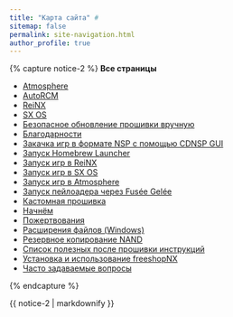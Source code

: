 ```yaml
---
title: "Карта сайта" #
sitemap: false
permalink: site-navigation.html
author_profile: true
---
```


{% capture notice-2 %}
**Все страницы**
 
* [Atmosphere](atmos)        
* [AutoRCM](autorcm.html)  
* [ReiNX](reinx.html)  
* [SX OS](sxos)        
* [Безопасное обновление прошивки вручную](update-to-latest)         
* [Благодарности](credits.html)  
* [Закачка игр в формате NSP с помощью CDNSP GUI](download-nsp.html)       
* [Запуск Homebrew Launcher](launch-hbl)          
* [Запуск игр в ReiNX](reinx-games.html)  
* [Запуск игр в SX OS](sxos-games)           
* [Запуск игр в Atmosphere](atmos-games)            
* [Запуск пейлоадера через Fusée Gelée](fusee-gelee)              
* [Кастомная прошивка](launch-cfw)            
* [Начнём](get-started)             
* [Пожертвования](donations)          
* [Расширения файлов (Windows)](file-extensions-windows)             
* [Резервное копирование NAND](backup-nand)     
* [Список полезных после прошивки инструкций](addons.html)  
* [Установка и использование freeshopNX](freeshopnx.html)  
* [Часто задаваемые вопросы](faq.html)  

{% endcapture %}
<div class="notice--info">{{ notice-2 | markdownify }}</div>